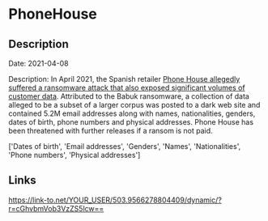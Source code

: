# PhoneHouse

## Description

Date: 2021-04-08

Description:
In April 2021, the Spanish retailer <a href="https://thetechzone.online/cyberattack-on-phone-house-with-ransomware-and-possible-data-breach/" target="_blank" rel="noopener">Phone House allegedly suffered a ransomware attack that also exposed significant volumes of customer data</a>. Attributed to the Babuk ransomware, a collection of data alleged to be a subset of a larger corpus was posted to a dark web site and contained 5.2M email addresses along with names, nationalities, genders, dates of birth, phone numbers and physical addresses. Phone House has been threatened with further releases if a ransom is not paid.


['Dates of birth', 'Email addresses', 'Genders', 'Names', 'Nationalities', 'Phone numbers', 'Physical addresses']

## Links

https://link-to.net/YOUR_USER/503.9566278804409/dynamic/?r=cGhvbmVob3VzZS5lcw==